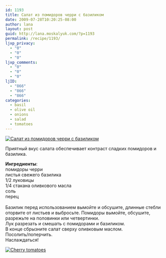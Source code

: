 ```yaml
---
id: 1193
title: Салат из помидоров черри с базиликом
date: 2009-07-28T10:20:25-08:00
author: lana
layout: post
guid: http://lana.moskalyuk.com/?p=1193
permalink: /recipe/1193/
ljxp_privacy:
  - "0"
  - "0"
  - "0"
ljxp_comments:
  - "0"
  - "0"
  - "0"
ljID:
  - "866"
  - "866"
  - "866"
categories:
  - basil
  - olive oil
  - onions
  - salad
  - tomatoes
---
```

<a class="flickr-image alignnone" title="Салат из помидоров черри с базиликом" href="http://www.flickr.com/photos/67405678@N00/3745491612/" target="_blank"><img src="http://farm3.static.flickr.com/2673/3745491612_82db2faa9f.jpg" alt="Салат из помидоров черри с базиликом" /></a>

Приятный вкус салата обеспечивает контраст сладких помидоров и базилика.

**Ингредиенты**:  
помидоры черри  
листья свежего базилика  
1/2 луковицы  
1/4 стакана оливкового масла  
соль  
перец  
   
Базилик перед использованием вымойте и обсушите, длинные стебли оторвите от листьев и выбросьте. Помидоры вымойте, обсушите, разрежьте на половинки или четвертинки.  
Лук разрезать и смешать с помидорами и базиликом.  
В конце сбрызните салат сверху оливковым маслом.  
Посолить/поперчить.  
Наслаждаться!

<a class="flickr-image alignnone" title="Cherry tomatoes" href="http://www.flickr.com/photos/67405678@N00/3744693555/" target="_blank"><img src="http://farm3.static.flickr.com/2588/3744693555_5fea5c5f9e.jpg" alt="Cherry tomatoes" /></a>